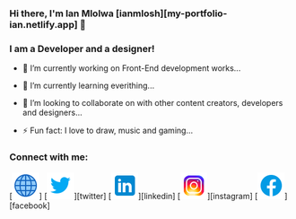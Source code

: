 ### Hi there, I'm Ian Mlolwa [ianmlosh][my-portfolio-ian.netlify.app] 👋

### I am a Developer and a designer!

- 🔭 I’m currently working on Front-End development works...

- 🌱 I’m currently learning everithing...

- 👯 I’m looking to collaborate on with other content creators, developers and designers...
<!--
- 🤔 I’m looking for help with ...
- 💬 Ask me about ...
- 📫 How to reach me: ...
- 😄 Pronouns: ...
  -->
- ⚡ Fun fact: I love to draw, music and gaming...

### Connect with me:

[<img src="images/globe-icon.png" href="my-portfolio-ian.netlify.app"/>]
[<img src="images/twitter-icon.png"/>][twitter]
[<img src="images/linkedin-icon.png"/>][linkedin]
[<img src="images/instagram-icon.png"/>][instagram]
[<img src="images/facebook-icon.png"/>][facebook]
